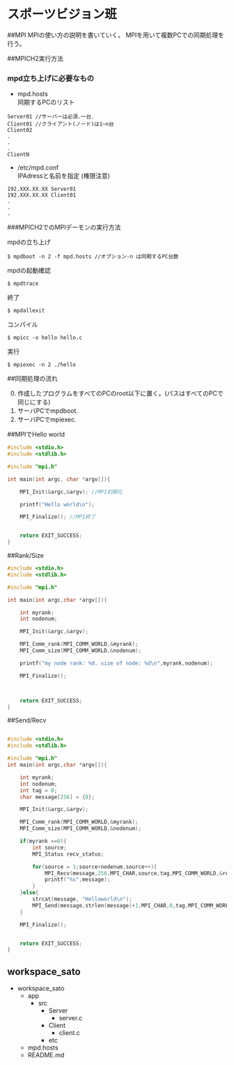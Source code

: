 スポーツビジョン班
========

##MPI
MPIの使い方の説明を書いていく。
MPIを用いて複数PCでの同期処理を行う。

##MPICH2実行方法

### mpd立ち上げに必要なもの  

* mpd.hosts  
	同期するPCのリスト

```
Server01 //サーバーは必須.一台.
Client01 //クライアント(ノード)は1~n台
Client02
.
.
.
ClientN
```

* /etc/mpd.conf  
	IPAdressと名前を指定
	(権限注意)

```
192.XXX.XX.XX Server01
192.XXX.XX.XX Client01
.
.
.
```

###MPICH2でのMPIデーモンの実行方法  

mpdの立ち上げ

```
$ mpdboot -n 2 -f mpd.hosts //オプション-n は同期するPC台数
```

mpdの起動確認

```
$ mpdtrace
```

終了

```
$ mpdallexit
```

コンパイル

```
$ mpicc -o hello hello.c
```

実行

```
$ mpiexec -n 2 ./hello
```

##同期処理の流れ

0. 作成したプログラムをすべてのPCのroot以下に置く。(パスはすべてのPCで同じにする)
1. サーバPCでmpdboot.
2. サーバPCでmpiexec.

##MPIでHello world

```c
#include <stdio.h>
#include <stdlib.h>

#include "mpi.h"

int main(int argc, char *argv[]){

	MPI_Init(&argc,&argv); //MPI初期化

	printf("Hello world\n");

	MPI_Finalize();	//MPI終了


	return EXIT_SUCCESS;
}
```

##Rank/Size

```c
#include <stdio.h>
#include <stdlib.h>

#include "mpi.h"

int main(int argc,char *argv[]){

	int myrank;
	int nodenum;

	MPI_Init(&argc,&argv);

	MPI_Comm_rank(MPI_COMM_WORLD,&myrank);
	MPI_Comm_size(MPI_COMM_WORLD,&nodenum);

	printf("my node rank: %d. size of node: %d\n",myrank,nodenum);

	MPI_Finalize();



	return EXIT_SUCCESS;
}
```

##Send/Recv

```c

#include <stdio.h>
#include <stdlib.h>

#include "mpi.h"
int main(int argc,char *argv[]){

	int myrank;
	int nodenum;
	int tag = 0;
	char message[256] = {0};

	MPI_Init(&argc,&argv);

	MPI_Comm_rank(MPI_COMM_WORLD,&myrank);
	MPI_Comm_size(MPI_COMM_WORLD,&nodenum);

	if(myrank ==0){
		int source;	
		MPI_Status recv_status;

		for(source = 1;source<nodenum,source++){
			MPI_Recv(message,256,MPI_CHAR,source,tag,MPI_COMM_WORLD,&recv_status);
			printf("%s",message);
		}
	}else{
		strcat(message, "Helloworld\n");
		MPI_Send(message,strlen(message)+1,MPI_CHAR,0,tag,MPI_COMM_WORLD);
	}

	MPI_Finalize();


	return EXIT_SUCCESS;
}

```




































## workspace_sato

* workspace_sato
	- app
		- src
			- Server
				- server.c
			- Client
				- client.c
			- etc
	- mpd.hosts
	- README.md
